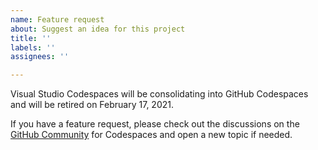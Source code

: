 ```yaml
---
name: Feature request
about: Suggest an idea for this project
title: ''
labels: ''
assignees: ''

---
```


Visual Studio Codespaces will be consolidating into GitHub Codespaces and will be retired on February 17, 2021.

If you have a feature request, please check out the discussions on the [GitHub Community](https://github.community/c/codespaces-beta/45) for Codespaces and open a new topic if needed.
